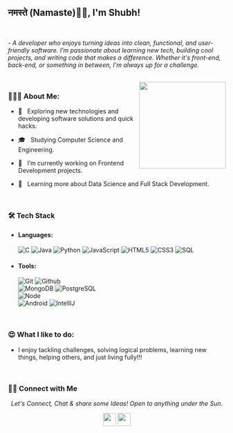 ### <h2> नमस्ते (Namaste)🙏🏻, I'm Shubh!

</br>

<em>- A developer who enjoys turning ideas into clean, functional, and user-friendly software. I’m passionate about learning new tech, building cool projects, and writing code that makes a difference. Whether it's front-end, back-end, or something in between, I'm always up for a challenge.</em>
 
</br>

 <img align="right" src="https://media.giphy.com/media/jRf5fsn8G6YaogAWxn/giphy.gif" width="200" height="200"/>

### 👨🏻‍💻 About Me:</br>

- 🤔   Exploring new technologies and developing software solutions and quick hacks.

- 🎓   Studying Computer Science and Engineering.

- 💼   I’m currently working on Frontend Development projects.

- 🌱   Learning more about Data Science and Full Stack Development.

</br>

### 🛠 Tech Stack

-  #### Languages: 
    ![C](https://img.shields.io/badge/-C-000000?style=flat&logo=c)
    ![Java](https://img.shields.io/badge/-Java-000000?style=flat&logo=java)
    ![Python](https://img.shields.io/badge/-Python-000000?style=flat&logo=python)
    ![JavaScript](https://img.shields.io/badge/-JavaScript-000000?style=flat&logo=javascript)
    ![HTML5](https://img.shields.io/badge/-HTML5-000000?style=flat&logo=html5)
    ![CSS3](https://img.shields.io/badge/-CSS-000000?style=flat&logo=css3)
    ![SQL](https://img.shields.io/badge/-SQL-000000?style=flat&logo=mysql)

-  #### Tools:
    ![Git](https://img.shields.io/badge/-Git-000000?style=flat&logo=git)
    ![Github](https://img.shields.io/badge/-Github-000000?style=flat&logo=github) <br />
    ![MongoDB](https://img.shields.io/badge/-MongoDB-000000?style=flat&logo=mongodb)
    ![PostgreSQL](https://img.shields.io/badge/-PostgreSQL-000000?style=flat&logo=postgresql) <br />
    ![Node](https://img.shields.io/badge/-Node-000000?style=flat&logo=node.js) <br />
    ![Android](https://img.shields.io/badge/-Android-000000?style=flat&logo=android)
    ![IntellIJ](https://img.shields.io/badge/-IntellIJ%20IDEA-000000?style=flat&logo=intellij%20idea)

</br>

### 😍 What I like to do:
- I enjoy tackling challenges, solving logical problems, learning new things, helping others, and just living fully!!!

</br>

### 🤝🏻 Connect with Me

<p align="center">
  <i>Let's Connect, Chat & share some Ideas! Open to anything under the Sun.</i>

  <p align="center">
    <a href="https://www.linkedin.com/in/shubhdeshmukh/" alt="Linkedin"><img src="https://github.com/nitish-awasthi/nitish-awasthi/blob/master/174857.png" height="30" width="30"></a>
    <a href="mailto:shubh-deshmukh@outlook.com" alt="Contact me"><img src="https://github.com/nitish-awasthi/nitish-awasthi/blob/master/gmail-512.webp" height="30" width="30"></a>
  </p>
